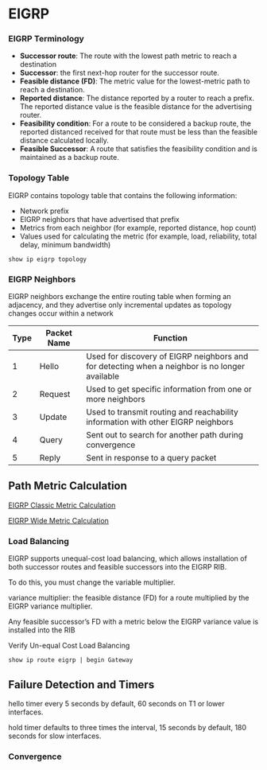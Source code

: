 # EIGRP

### EIGRP Terminology

* **Successor route**: The route with the lowest path metric to reach a destination
* **Successor**: the first next-hop router for the successor route.
* **Feasible distance (FD)**: The metric value for the lowest-metric path to reach a destination.
* **Reported distance**: The distance reported by a router to reach a prefix. The reported distance value is the feasible distance for the advertising router.
* **Feasibility condition**: For a route to be considered a backup route, the reported distanced received for that route must be less than the feasible distance calculated locally.
* **Feasible Successor**: A route that satisfies the feasibility condition and is maintained as a backup route.

### Topology Table

EIGRP contains topology table that contains the following information:
* Network prefix
* EIGRP neighbors that have advertised that prefix
* Metrics from each neighbor (for example, reported distance, hop count)
* Values used for calculating the metric (for example, load, reliability, total delay,
minimum bandwidth)

```
show ip eigrp topology
```

### EIGRP Neighbors

EIGRP neighbors exchange the entire routing table when forming an adjacency,
and they advertise only incremental updates as topology changes occur within a
network


| Type 	| Packet Name 	| Function                                                                                       	|
|------	|-------------	|------------------------------------------------------------------------------------------------	|
| 1    	| Hello       	| Used for discovery of EIGRP neighbors and for detecting when a neighbor is no longer available 	|
| 2    	| Request     	| Used to get specific information from one or more neighbors                                    	|
| 3    	| Update      	| Used to transmit routing and reachability information with other EIGRP neighbors               	|
| 4    	| Query       	| Sent out to search for another path during convergence                                         	|
| 5    	| Reply       	| Sent in response to a query packet                                                             	|

## Path Metric Calculation

[EIGRP Classic Metric Calculation](/images/eigrp-metric-calculation.png)

[EIGRP Wide Metric Calculation](/images/eigrp-wide-metric-calculation.png)

### Load Balancing

EIGRP supports unequal-cost load balancing, which allows installation of both
successor routes and feasible successors into the EIGRP RIB.

To do this, you must change the variable multiplier.

variance multiplier: the feasible distance (FD) for a route multiplied by the EIGRP variance multiplier. 

Any feasible successor’s FD with a metric below the
EIGRP variance value is installed into the RIB

Verify Un-equal Cost Load Balancing

```
show ip route eigrp | begin Gateway
```

## Failure Detection and Timers

hello timer every 5 seconds by default, 60 seconds on T1 or lower interfaces.

hold timer defaults to three times the interval, 15 seconds by default, 180 seconds for slow interfaces.

### Convergence

